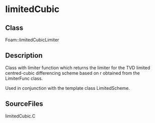 # limitedCubic 
## Class
Foam::limitedCubicLimiter

## Description
Class with limiter function which returns the limiter for the
TVD limited centred-cubic differencing scheme based on r obtained from
the LimiterFunc class.

Used in conjunction with the template class LimitedScheme.

## SourceFiles
limitedCubic.C

